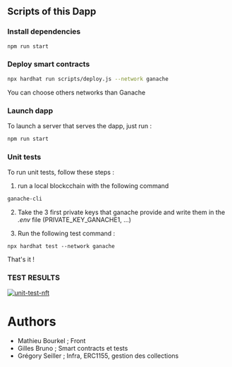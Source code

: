 ## Scripts of this Dapp

### Install dependencies

```sh
npm run start
```

### Deploy smart contracts

```sh
npx hardhat run scripts/deploy.js --network ganache
```

You can choose others networks than Ganache

### Launch dapp
To launch a server that serves the dapp, just run : 

```sh
npm run start
```

### Unit tests
To run unit tests, follow these steps : 

1) run a local blockcchain with the following command 

```sh
ganache-cli
```

2) Take the 3 first private keys that ganache provide and write them in the _.env_ file (PRIVATE_KEY_GANACHE1, ...)

3) Run the following test command : 

```
npx hardhat test --network ganache
```

That's it !

### TEST RESULTS

<a href="https://ibb.co/jH2Xg0T">
    <img src="https://i.ibb.co/rvSr48m/unit-test-nft.png" alt="unit-test-nft" border="0">
</a>




# Authors

 * Mathieu Bourkel  ; Front
 * Gilles Bruno ; Smart contracts et tests
 * Grégory Seiller ; Infra, ERC1155, gestion des collections 
